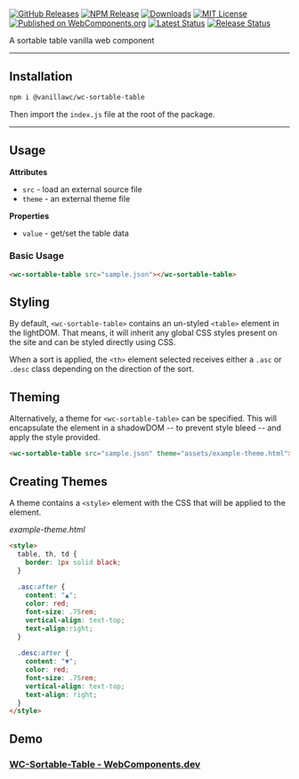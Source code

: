 [![GitHub Releases](https://img.shields.io/github/v/release/vanillawc/wc-sortable-table.svg)](https://github.com/vanillawc/wc-sortable-table/releases)
[![NPM Release](https://badgen.net/npm/v/@vanillawc/wc-sortable-table)](https://www.npmjs.com/package/@vanillawc/wc-sortable-table)
[![Downloads](https://badgen.net/npm/dt/@vanillawc/wc-sortable-table)](https://www.npmjs.com/package/@vanillawc/wc-sortable-table)
[![MIT License](https://img.shields.io/badge/license-MIT-blue.svg)](https://raw.githubusercontent.com/vanillawc/wc-sortable-table/master/LICENSE)
[![Published on WebComponents.org](https://img.shields.io/badge/webcomponents.org-published-blue.svg)](https://www.webcomponents.org/element/vanillawc/wc-sortable-table)
[![Latest Status](https://github.com/vanillawc/wc-sortable-table/workflows/Latest/badge.svg)](https://github.com/vanillawc/wc-sortable-table/actions)
[![Release Status](https://github.com/vanillawc/wc-sortable-table/workflows/Release/badge.svg)](https://github.com/vanillawc/wc-sortable-table/actions)

A sortable table vanilla web component

 <!-- TODO: Add video graphic here -->

-----

## Installation

```sh
npm i @vanillawc/wc-sortable-table
```

Then import the `index.js` file at the root of the package.

-----

## Usage

**Attributes**

- `src` - load an external source file
- `theme` - an external theme file

**Properties**

- `value` - get/set the table data

### Basic Usage

```html
<wc-sortable-table src="sample.json"></wc-sortable-table>
```

## Styling

By default, `<wc-sortable-table>` contains an un-styled `<table>` element in the lightDOM. That means, it will inherit any global CSS styles present on the site and can be styled directly using CSS.

When a sort is applied, the `<th>` element selected receives either a `.asc` or `.desc` class depending on the direction of the sort.

## Theming

Alternatively, a theme for `<wc-sortable-table>` can be specified. This will encapsulate the element in a shadowDOM -- to prevent style bleed -- and apply the style provided.

```html
<wc-sortable-table src="sample.json" theme="assets/example-theme.html"></wc-sortable-table>
```

## Creating Themes

A theme contains a `<style>` element with the CSS that will be applied to the element.

*example-theme.html*

```html
<style>
  table, th, td {
    border: 1px solid black;
  }
  
  .asc:after {
    content: "▲";
    color: red;
    font-size: .75rem;
    vertical-align: text-top;
    text-align:right;
  }
  
  .desc:after {
    content: "▼";
    color: red;
    font-size: .75rem;
    vertical-align: text-top;
    text-align: right;
  }
</style>
```

## Demo

### [WC-Sortable-Table - WebComponents.dev](https://webcomponents.dev/edit/f9IfeJX878gJZibfBcPO?sv=1&pm=1)
